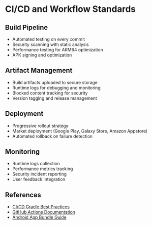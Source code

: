 # CI/CD and Workflow Standards

## Build Pipeline
- Automated testing on every commit
- Security scanning with static analysis
- Performance testing for ARM64 optimization
- APK signing and optimization

## Artifact Management
- Build artifacts uploaded to secure storage
- Runtime logs for debugging and monitoring
- Blocked content tracking for security
- Version tagging and release management

## Deployment
- Progressive rollout strategy
- Market deployment (Google Play, Galaxy Store, Amazon Appstore)
- Automated rollback on failure detection

## Monitoring
- Runtime logs collection
- Performance metrics tracking
- Security incident reporting
- User feedback integration

## References
- [CI/CD Gradle Best Practices](https://docs.gradle.org/current/userguide/ci.html)
- [GitHub Actions Documentation](https://docs.github.com/en/actions)
- [Android App Bundle Guide](https://developer.android.com/guide/app-bundle)